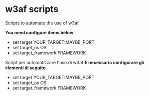 # w3af scripts
Scripts to automate the use of w3af


**You need configure items below**
- set target YOUR_TARGET:MAYBE_PORT
- set target_os OS
- set target_framework FRAMEWORK


Script per automatizzare l'uso di w3af
**È necessario configurare gli elementi di seguito**

- set target YOUR_TARGET:MAYBE_PORT
- set target_os OS
- set target_framework FRAMEWORK
